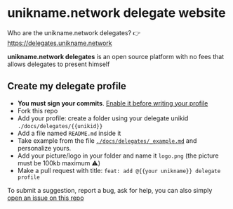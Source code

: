 # unikname.network delegate website

Who are the unikname.network delegates? 👉 https://delegates.unikname.network

**unikname.network delegates** is an open source platform with no fees that allows delegates to present himself

## Create my delegate profile

- **You must sign your commits**. [Enable it before writing your profile](https://docs.github.com/en/github/authenticating-to-github/managing-commit-signature-verification/signing-commits)
- Fork this repo
- Add your profile: create a folder using your delegate unikid `./docs/delegates/{{unikid}}`
- Add a file named `README.md` inside it
- Take example from the file [`./docs/delegates/_example.md`](https://github.com/unik-name/uns-delegates-website/blob/master/docs/delegates/_example.md) and personalize yours.
- Add your picture/logo in your folder and name it `logo.png` (the picture must be 100kb maximum ⚠️)
- Make a pull request with title: `feat: add @{{your unikname}} delegate profile`

To submit a suggestion, report a bug, ask for help, you can also simply [open an issue on this repo](https://github.com/unik-name/uns-delegates-website/issues/new)
